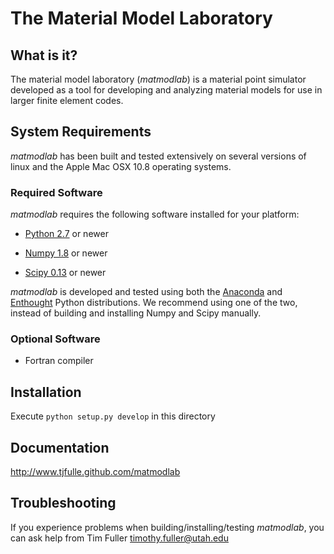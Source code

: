# The Material Model Laboratory

## What is it?

The material model laboratory (*matmodlab*) is a material point simulator developed as a tool for developing and analyzing material models for use in larger finite element codes.

## System Requirements

*matmodlab* has been built and tested extensively on several versions of linux
and the Apple Mac OSX 10.8 operating systems.

### Required Software

*matmodlab* requires the following software installed for your platform:

- [Python 2.7](http://www.python.org) or newer

- [Numpy 1.8](http://www.numpy.org) or newer

- [Scipy 0.13](http://www.scipy.org) or newer

*matmodlab* is developed and tested using both the [Anaconda](http://continuum.io) and [Enthought](http://www.enthought.com) Python distributions.  We recommend using one of the two, instead of building and installing Numpy and Scipy manually.

### Optional Software

  - Fortran compiler

## Installation

  Execute `python setup.py develop` in this directory

## Documentation

  http://www.tjfulle.github.com/matmodlab

## Troubleshooting

If you experience problems when building/installing/testing *matmodlab*, you
can ask help from Tim Fuller <timothy.fuller@utah.edu>
